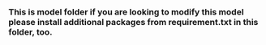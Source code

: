 ### This is model folder if you are looking to modify this model please install additional packages from requirement.txt in this folder, too.